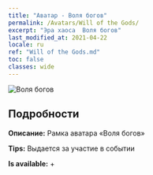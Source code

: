```yaml
---
title: "Аватар - Воля богов"
permalink: /Avatars/Will of the Gods/
excerpt: "Эра хаоса  Воля богов"
last_modified_at: 2021-04-22
locale: ru
ref: "Will of the Gods.md"
toc: false
classes: wide
---
```

 ![Воля богов](/images/a/avatarFrame_30.png)

## Подробности

 **Описание:** Рамка аватара «Воля богов» 

 **Tips:** Выдается за участие в событии 

 **Is available:**  + 

